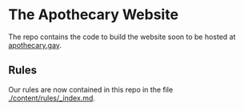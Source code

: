 # The Apothecary Website

The repo contains the code to build the website soon to be hosted at 
[apothecary.gay](https://apothecary.gay).

## Rules

Our rules are now contained in this repo in the file 
[./content/rules/_index.md](./content/rules/_index.md).
